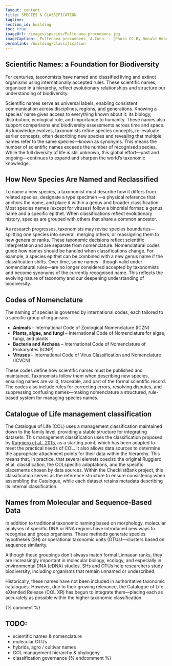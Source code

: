 ```yaml
---
layout: content
title: SPECIES & CLASSIFICATION
tagline: 
section_id: building
toc: true
imageUrl: /images/species/Pultenaea_procumbens.jpg    
imageCaption: _Pultenaea procumbens_ A.Cunn. - [Photo CC By Donald Hobern](https://www.flickr.com/photos/dhobern/5073041283)
permalink: /building/classification
---
```


## Scientific Names: a Foundation for Biodiversity

For centuries, taxonomists have named and classified living and extinct organisms using internationally accepted rules. These scientific names, organised in a hierarchy, reflect evolutionary relationships and structure our understanding of biodiversity.

Scientific names serve as universal labels, enabling consistent communication across disciplines, regions, and generations.  Knowing a species’ name gives access to everything  known about it: its biology, distribution, ecological role, and importance to humanity. These names also support  comparisons and biodiversity assessments across time and space.
As knowledge evolves, taxonomists refine species concepts, re-evaluate earlier concepts, often describing new species and revealing that multiple names refer to the same species—known as synonyms. This means the number of scientific names exceeds the number of recognised species. While the full diversity of life is still unknown, this global effort—past and ongoing—continues to expand and sharpen the world’s taxonomic knowledge.

## How New Species Are Named and Reclassified

To name a new species, a taxonomist must describe how it differs from related species, designate a type specimen —a physical reference that anchors the name, and place it within a genus and broader classification. Most species names (except for viruses) follow a binomial format: a genus name and a specific epithet. When classifications reflect evolutionary history, species are grouped with others that share a common ancestor.

As research progresses, taxonomists may revise species boundaries—splitting one species into several, merging others, or reassigning them to new genera or ranks. These taxonomic decisions reflect scientific interpretation and are separate from nomenclature.
Nomenclatural codes guide how names should be handled when classifications change. For example, a species epithet can be combined with a new genus name if the classification shifts. Over time, some names—though valid under nomenclatural rules—are no longer considered accepted by taxonomists and become synonyms of the currently recognised name. This reflects the evolving nature of taxonomy and our deepening understanding of biodiversity.

## Codes of Nomenclature 

The naming of species is governed by international codes, each tailored to a specific group of organisms:

- **Animals** – International Code of Zoological Nomenclature (ICZN)
- **Plants, algae, and fungi** – International Code of Nomenclature for algae, fungi, and plants 
- **Bacteria and Archaea** – International Code of Nomenclature of Prokaryotes (ICNP)
- **Viruses** – International Code of Virus Classification and Nomenclature (ICVCN)

These codes define how scientific names must be published and maintained. Taxonomists follow them when describing new species, ensuring names are valid, traceable, and part of the formal scientific record. The codes also include rules for correcting errors, resolving disputes, and suppressing confusing names—making nomenclature a structured, rule-based system for managing species names.

## Catalogue of Life management classification

The Catalogue of Life (COL) uses a management classification maintained down to the family level, providing a stable structure for integrating datasets. This management classification uses the classification proposed by [Ruggiero et al., 2015](https://doi.org/10.1371/journal.pone.0119248), as a starting point, which has been adapted to meet the practical needs of COL. It also allows data sources to determine the appropriate attachment points for their data within the hierarchy. This means that, in practice, that several elemets coexist: the original Ruggiero et al. classification, the COLspecific adaptations, and the specific placements chosen by data sources. Within the ChecklistBank project, this classification serves as the reference structure to ensure consistency when assembling the Catalogue, while each dataset retains metadata describing its internal classification.


## Names from Molecular and Sequence-Based Data

In addition to traditional taxonomic naming based on morphology, molecular analyses of specific DNA or RNA regions have introduced new ways to recognise and group organisms. These methods generate species hypotheses (SH) or operational taxonomic units (OTUs)—clusters based on sequence similarity.

Although these groupings don't always match formal Linnaean ranks, they are increasingly important in molecular biology, ecology, and especially in environmental DNA (eDNA) studies. SHs and OTUs help researchers study biodiversity, including organisms that remain unnamed or undescribed.

Historically, these names have not been included in authoritative taxonomic catalogues. However, due to their growing relevance, the Catalogue of Life eXtended Release (COL XR) has begun to integrate them—placing each as accurately as possible within the higher taxonomic classification.




{% comment %}
## TODO:
 - scientific names & nomenclature
 - molecular OTUs
 - hybrids, agro / cultivar names
 - COL management hierarchy & phylogeny
 - classification governance
{% endcomment %}
